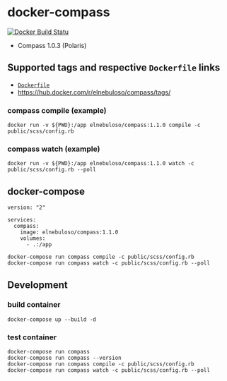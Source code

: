 # docker-compass

[![Docker Build Statu](https://img.shields.io/docker/build/elnebuloso/compass.svg)](https://hub.docker.com/r/elnebuloso/compass/builds/)


- Compass 1.0.3 (Polaris)


## Supported tags and respective `Dockerfile` links

- [`Dockerfile`](https://github.com/elnebuloso/docker-compass/blob/master/Dockerfile)
- https://hub.docker.com/r/elnebuloso/compass/tags/


### compass compile (example)

```text
docker run -v ${PWD}:/app elnebuloso/compass:1.1.0 compile -c public/scss/config.rb
```


### compass watch (example)

```text
docker run -v ${PWD}:/app elnebuloso/compass:1.1.0 watch -c public/scss/config.rb --poll
```


## docker-compose

```text
version: "2"

services:
  compass:
    image: elnebuloso/compass:1.1.0
    volumes:
      - .:/app
```

```text
docker-compose run compass compile -c public/scss/config.rb
docker-compose run compass watch -c public/scss/config.rb --poll
```


## Development


### build container

```text
docker-compose up --build -d
```


### test container

```text
docker-compose run compass
docker-compose run compass --version
docker-compose run compass compile -c public/scss/config.rb
docker-compose run compass watch -c public/scss/config.rb --poll
```
